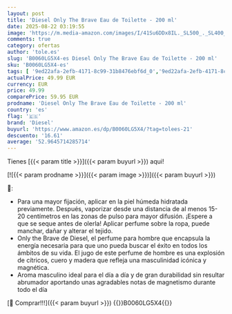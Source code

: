 ```yaml
---
layout: post
title: 'Diesel Only The Brave Eau de Toilette - 200 ml'
date: 2025-08-22 03:19:55
image: 'https://m.media-amazon.com/images/I/41Su6DDx8IL._SL500_._SL400_.jpg'
comments: true
category: ofertas
author: 'tole.es'
slug: 'B0060LG5X4-es Diesel Only The Brave Eau de Toilette - 200 ml'
sku: 'B0060LG5X4-es'
tags: [ '9ed22afa-2efb-4171-8c99-31b8476ebf6d_0','9ed22afa-2efb-4171-8c99-31b8476ebf6d_2801','9ed22afa-2efb-4171-8c99-31b8476ebf6d_5001','9ed22afa-2efb-4171-8c99-31b8476ebf6d_5101','9ed22afa-2efb-4171-8c99-31b8476ebf6d_6201','9ed22afa-2efb-4171-8c99-31b8476ebf6d_6601','Agua de tocador para hombres','Arborist Merchandising Root','Belleza','Belleza Premium','DIESEL','Diesel','Fragancias para hombres','Marcas','Perfumes y fragancias','Self Service','Special Features Stores','Top Brands Beauty Fragrances','Top Brands Beauty Selection','Top Brands Perfumes Selection','consumablesbeauty','de','diesel','eau','toilette','🇪🇸', ]
actualPrice: 49.99 EUR
currency: EUR
price: 49.99
comparePrice: 59.95 EUR
prodname: 'Diesel Only The Brave Eau de Toilette - 200 ml'
country: 'es'
flag: '🇪🇸'
brand: 'Diesel'
buyurl: 'https://www.amazon.es/dp/B0060LG5X4/?tag=tolees-21'
descuento: '16.61'
average: '52.9645714285714'
---
```


Tienes [{{< param title >}}]({{< param buyurl >}}) aqui!

[![{{< param prodname >}}]({{< param image >}})]({{< param buyurl >}})

🔎:

- Para una mayor fijación, aplicar en la piel húmeda hidratada previamente. Después, vaporizar desde una distancia de al menos 15-20 centímetros en las zonas de pulso para mayor difusión. ¡Espere a que se seque antes de olerla! Aplicar perfume sobre la ropa, puede manchar, dañar y alterar el tejido.
- Only the Brave de Diesel, el perfume para hombre que encapsula la energía necesaria para que uno pueda buscar el éxito en todos los ámbitos de su vida. El jugo de este perfume de hombre es una explosión de cítricos, cuero y madera que refleja una masculinidad icónica y magnética.
- Aroma masculino ideal para el día a día y de gran durabilidad sin resultar abrumador aportando unas agradables notas de magnetismo durante todo el día

[🛒 Comprar!!!]({{< param buyurl >}})
{{<world>}}B0060LG5X4{{</world>}}
